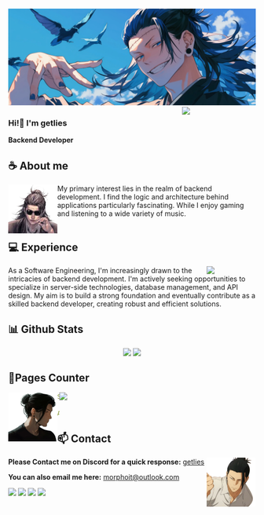 ![Banner](assets/bg.webp)
<a href="https://discord.com/users/1360329973717794886"><img align="right" width="150" src="https://lanyard.kyrie25.dev/api/353639776609632256?theme=dark"></a>
### Hi!👋 I'm getlies

**Backend Developer** 

## **☕ About me**
<a href="https://github.com/getlies"><img align="left" width="100" src="assets/ava-aboutme.webp"></a>
My primary interest lies in the realm of backend development. I find the logic and architecture behind applications particularly fascinating. While I enjoy gaming and listening to a wide variety of music.
<br><br>

## **💻 Experience**
<a href="https://github.com/getlies"><img align="right" width="100" src="https://i.ibb.co.com/WWBhc1qq/ava-experience.png"></a>
As a Software Engineering, I'm increasingly drawn to the intricacies of backend development. I'm actively seeking opportunities to specialize in server-side technologies, database management, and API design. My aim is to build a strong foundation and eventually contribute as a skilled backend developer, creating robust and efficient solutions.


## **📊 Github Stats**
<p align="center"><img width="50%" src="https://github-readme-stats.vercel.app/api?username=getlies&show_icons=true&count_private=true&theme=react&hide_border=true&bg_color=0D1117"/> <img width="45%" src="https://github-readme-stats.vercel.app/api/top-langs/?username=getlies&show_icons=true&count_private=true&theme=react&hide_border=true&bg_color=0D1117&layout=compact"/>
</p>

<!-- ![snake gif](https://github.com/getlies/getlies/blob/output/github-snake-dark.svg) -->

<!-- ## **🎧 Spotify**
<p align="center">
<a href="https://spotify-github-profile.vercel.app/api/view?uid=z8vtap612j1ajql4wsyhl074i&redirect=true"><img src="https://spotify-github-profile.vercel.app/api/view?uid=z8vtap612j1ajql4wsyhl074i&cover_image=true&theme=default&show_offline=true&background_color=0d11170&interchange=false&bar_color_cover=true"></a><a href="https://open.spotify.com/user/z8vtap612j1ajql4wsyhl074i?si=6962aa5c8435476f"><img width="525" src="https://spotify-recently-played-readme.vercel.app/api?user=z8vtap612j1ajql4wsyhl074i"></a>
</p> -->

## **🧋Pages Counter**
<a href="https://discord.com/users/1360329973717794886"><img align="right" width=400 src="https://count.getloli.com/@getlies?name=getlies&theme=booru-lewd&padding=10&offset=0&scale=1&pixelated=1&darkmode=0"></a>
<a href="https://github.com/getlies"><img align="left" width="100" src="assets/ava-counter.png"></a>

```yaml
Someone peeked in! ;3

Another one checking things out. ;)
```
<!-- <br><br><br><br> -->
## **📫 Contact**
<a href="https://github.com/getlies"><img align="right" width="100" src="assets/ava-contact.png" /></a>
**Please Contact me on Discord for a quick response:** [getlies](https://discord.com/users/1360329973717794886)

**You can also email me here:** morphoit@outlook.com

[![](https://img.shields.io/github/followers/getlies?label=Followers&style=social)](https://github.com/getlies)
[![](https://img.shields.io/badge/Discord-7289DA?logo=discord&logoColor=white)](https://discord.com/users/1360329973717794886)
[![](https://img.shields.io/badge/Steam-1a6a98?logo=steam&logoColor=white)](https://steamcommunity.com/id/getlies)
[![](https://img.shields.io/badge/Mail-D14836?logo=gmail&logoColor=white)](mailto:getlies@outlook.com)
